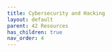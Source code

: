```yaml
---
title: Cybersecurity and Hacking
layout: default
parent: 42 Resources
has_children: true
nav_order: 4
---
```

